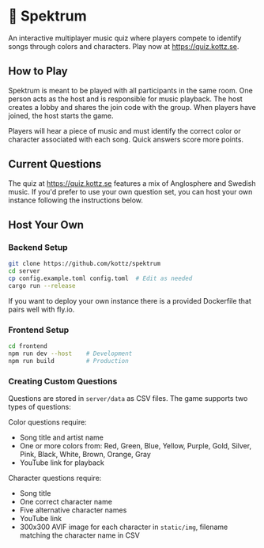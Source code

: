 # 🎵 Spektrum

An interactive multiplayer music quiz where players compete to identify songs through colors and characters. Play now at https://quiz.kottz.se.

## How to Play

Spektrum is meant to be played with all participants in the same room. One person acts as the host and is responsible for music playback. The host creates a lobby and shares the join code with the group. When players have joined, the host starts the game.

Players will hear a piece of music and must identify the correct color or character associated with each song. Quick answers score more points.

## Current Questions

The quiz at https://quiz.kottz.se features a mix of Anglosphere and Swedish music. If you'd prefer to use your own question set, you can host your own instance following the instructions below.

## Host Your Own

### Backend Setup
```bash
git clone https://github.com/kottz/spektrum
cd server
cp config.example.toml config.toml  # Edit as needed
cargo run --release
```

If you want to deploy your own instance there is a provided Dockerfile that pairs well with fly.io.

### Frontend Setup
```bash
cd frontend
npm run dev --host    # Development
npm run build         # Production
```

### Creating Custom Questions

Questions are stored in `server/data` as CSV files. The game supports two types of questions:

Color questions require:
- Song title and artist name
- One or more colors from: Red, Green, Blue, Yellow, Purple, Gold, Silver, Pink, Black, White, Brown, Orange, Gray
- YouTube link for playback

Character questions require:
- Song title
- One correct character name
- Five alternative character names
- YouTube link
- 300x300 AVIF image for each character in `static/img`, filename matching the character name in CSV
